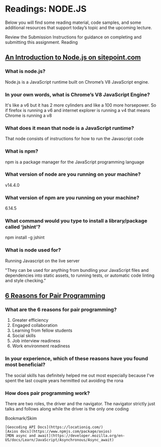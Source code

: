 # Readings: NODE.JS

Below you will find some reading material, code samples, and some additional resources that support today’s topic and the upcoming lecture.

Review the Submission Instructions for guidance on completing and submitting this assignment.
Reading

## [An Introduction to Node.js on sitepoint.com](https://www.sitepoint.com/an-introduction-to-node-js)

### What is node.js?

Node.js is a JavaScript runtime built on Chrome’s V8 JavaScript engine.

### In your own words, what is Chrome’s V8 JavaScript Engine?

It's like a v6 but it has 2 more cylinders and like a 100 more horsepower. So if firefox is running a v6 and internet explorer is running a v4 that means Chrome is running a v8

### What does it mean that node is a JavaScript runtime?

That node consists of instructions for how to run the Javascript code

### What is npm?

  npm is a package manager for the JavaScript programming language

### What version of node are you running on your machine?

  v14.4.0

### What version of npm are you running on your machine?

  6.14.5

### What command would you type to install a library/package called ‘jshint’?

  npm install -g jshint

### What is node used for?

Running Javascript on the live server

"They can be used for anything from bundling your JavaScript files and dependencies into static assets, to running tests, or automatic code linting and style checking."

## [6 Reasons for Pair Programming](https://www.codefellows.org/blog/6-reasons-for-pair-programming/)

### What are the 6 reasons for pair programming?

  1. Greater efficiency
  2. Engaged collaboration
  3. Learning from fellow students
  4. Social skills
  5. Job interview readiness
  6. Work environment readiness

### In your experience, which of these reasons have you found most beneficial?

  The social skills has definitely helped me out most especially because I've spent the last couple years hermitted out avoiding the rona

### How does pair programming work?

  There are two roles, the driver and the navigator. The navigator strictly just talks and follows along while the driver is the only one coding

Bookmark/Skim

    [Geocoding API Docs](https://locationiq.com/)
    [Axios docs](https://www.npmjs.com/package/axios)
    [MDN async and await](https://developer.mozilla.org/en-US/docs/Learn/JavaScript/Asynchronous/Async_await)
